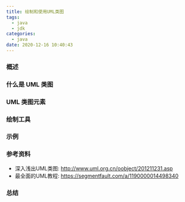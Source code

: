 ```yaml
---
title: 绘制和使用UML类图
tags:
  - java 
  - jdk
categories:
  - java
date: 2020-12-16 10:40:43
---
```


### 概述



### 什么是 UML 类图



<!-- more -->

### UML 类图元素



### 绘制工具



### 示例



### 参考资料

- 深入浅出UML类图: <http://www.uml.org.cn/oobject/201211231.asp> 
- 最全面的UML教程: <https://segmentfault.com/a/1190000014498340> 



### 总结


